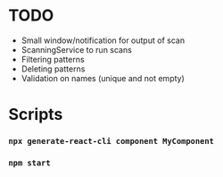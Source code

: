 # TODO
- Small window/notification for output of scan
- ScanningService to run scans
- Filtering patterns
- Deleting patterns
- Validation on names (unique and not empty)

# Scripts
### `npx generate-react-cli component MyComponent`
### `npm start`
